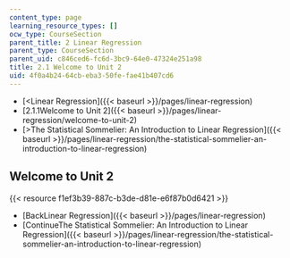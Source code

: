 ```yaml
---
content_type: page
learning_resource_types: []
ocw_type: CourseSection
parent_title: 2 Linear Regression
parent_type: CourseSection
parent_uid: c846ced6-fc6d-3bc9-64e0-47324e251a98
title: 2.1 Welcome to Unit 2
uid: 4f0a4b24-64cb-eba3-50fe-fae41b407cd6
---
```


*   [\<Linear Regression]({{< baseurl >}}/pages/linear-regression)
*   [2.1.1Welcome to Unit 2]({{< baseurl >}}/pages/linear-regression/welcome-to-unit-2)
*   [\>The Statistical Sommelier: An Introduction to Linear Regression]({{< baseurl >}}/pages/linear-regression/the-statistical-sommelier-an-introduction-to-linear-regression)

Welcome to Unit 2
-----------------

{{< resource f1ef3b39-887c-b3de-d81e-e6f87b0d6421 >}}

*   [BackLinear Regression]({{< baseurl >}}/pages/linear-regression)
*   [ContinueThe Statistical Sommelier: An Introduction to Linear Regression]({{< baseurl >}}/pages/linear-regression/the-statistical-sommelier-an-introduction-to-linear-regression)